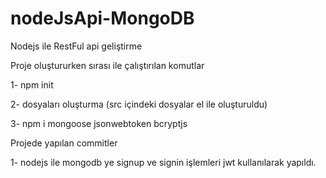 # nodeJsApi-MongoDB
Nodejs ile RestFul api geliştirme

Proje oluştururken sırası ile çalıştırılan komutlar

1- npm init

2- dosyaları oluşturma (src içindeki dosyalar el ile oluşturuldu)

3- npm i mongoose jsonwebtoken bcryptjs

Projede yapılan commitler

1- nodejs ile mongodb ye signup ve signin işlemleri jwt  kullanılarak yapıldı.
